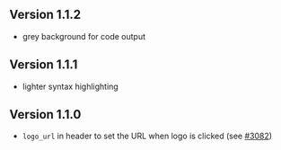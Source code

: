 
## Version 1.1.2

- grey background for code output


## Version 1.1.1

- lighter syntax highlighting

## Version 1.1.0

- `logo_url` in header to set the URL when logo is clicked (see [#3082](https://github.com/quarto-dev/quarto-cli/discussions/3082))

